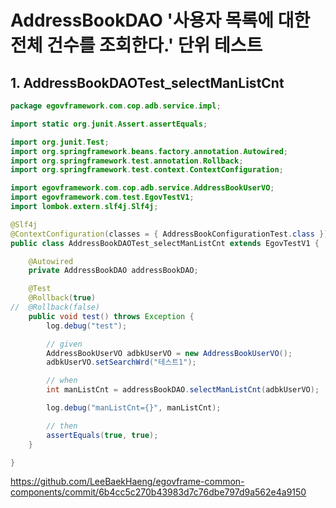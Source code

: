 # AddressBookDAO '사용자 목록에 대한 전체 건수를 조회한다.' 단위 테스트

## 1. AddressBookDAOTest_selectManListCnt

```java
package egovframework.com.cop.adb.service.impl;

import static org.junit.Assert.assertEquals;

import org.junit.Test;
import org.springframework.beans.factory.annotation.Autowired;
import org.springframework.test.annotation.Rollback;
import org.springframework.test.context.ContextConfiguration;

import egovframework.com.cop.adb.service.AddressBookUserVO;
import egovframework.com.test.EgovTestV1;
import lombok.extern.slf4j.Slf4j;

@Slf4j
@ContextConfiguration(classes = { AddressBookConfigurationTest.class })
public class AddressBookDAOTest_selectManListCnt extends EgovTestV1 {

	@Autowired
	private AddressBookDAO addressBookDAO;

	@Test
	@Rollback(true)
//	@Rollback(false)
	public void test() throws Exception {
		log.debug("test");

		// given
		AddressBookUserVO adbkUserVO = new AddressBookUserVO();
		adbkUserVO.setSearchWrd("테스트1");

		// when
		int manListCnt = addressBookDAO.selectManListCnt(adbkUserVO);

		log.debug("manListCnt={}", manListCnt);

		// then
		assertEquals(true, true);
	}

}

```

<https://github.com/LeeBaekHaeng/egovframe-common-components/commit/6b4cc5c270b43983d7c76dbe797d9a562e4a9150>

